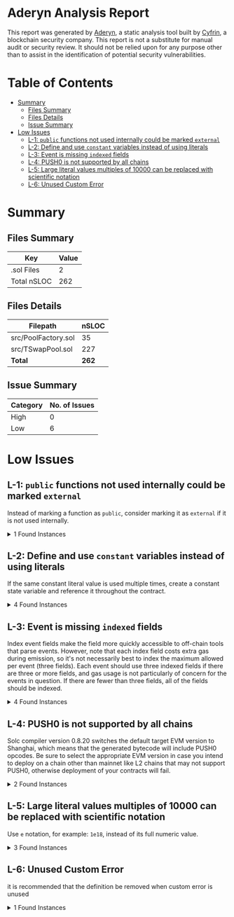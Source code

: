 # Aderyn Analysis Report

This report was generated by [Aderyn](https://github.com/Cyfrin/aderyn), a static analysis tool built by [Cyfrin](https://cyfrin.io), a blockchain security company. This report is not a substitute for manual audit or security review. It should not be relied upon for any purpose other than to assist in the identification of potential security vulnerabilities.
# Table of Contents

- [Summary](#summary)
  - [Files Summary](#files-summary)
  - [Files Details](#files-details)
  - [Issue Summary](#issue-summary)
- [Low Issues](#low-issues)
  - [L-1: `public` functions not used internally could be marked `external`](#l-1-public-functions-not-used-internally-could-be-marked-external)
  - [L-2: Define and use `constant` variables instead of using literals](#l-2-define-and-use-constant-variables-instead-of-using-literals)
  - [L-3: Event is missing `indexed` fields](#l-3-event-is-missing-indexed-fields)
  - [L-4: PUSH0 is not supported by all chains](#l-4-push0-is-not-supported-by-all-chains)
  - [L-5: Large literal values multiples of 10000 can be replaced with scientific notation](#l-5-large-literal-values-multiples-of-10000-can-be-replaced-with-scientific-notation)
  - [L-6: Unused Custom Error](#l-6-unused-custom-error)


# Summary

## Files Summary

| Key | Value |
| --- | --- |
| .sol Files | 2 |
| Total nSLOC | 262 |


## Files Details

| Filepath | nSLOC |
| --- | --- |
| src/PoolFactory.sol | 35 |
| src/TSwapPool.sol | 227 |
| **Total** | **262** |


## Issue Summary

| Category | No. of Issues |
| --- | --- |
| High | 0 |
| Low | 6 |


# Low Issues

## L-1: `public` functions not used internally could be marked `external`

Instead of marking a function as `public`, consider marking it as `external` if it is not used internally.

<details><summary>1 Found Instances</summary>


- Found in src/TSwapPool.sol [Line: 254](src/TSwapPool.sol#L254)

	```solidity
	    function swapExactInput(
	```

</details>



## L-2: Define and use `constant` variables instead of using literals

If the same constant literal value is used multiple times, create a constant state variable and reference it throughout the contract.

<details><summary>4 Found Instances</summary>


- Found in src/TSwapPool.sol [Line: 231](src/TSwapPool.sol#L231)

	```solidity
	        uint256 inputAmountMinusFee = inputAmount * 997;
	```

- Found in src/TSwapPool.sol [Line: 251](src/TSwapPool.sol#L251)

	```solidity
	        return ((inputReserves * outputAmount) * 10000) / ((outputReserves - outputAmount) * 997);
	```

- Found in src/TSwapPool.sol [Line: 380](src/TSwapPool.sol#L380)

	```solidity
	            1e18, i_wethToken.balanceOf(address(this)), i_poolToken.balanceOf(address(this))
	```

- Found in src/TSwapPool.sol [Line: 386](src/TSwapPool.sol#L386)

	```solidity
	            1e18, i_poolToken.balanceOf(address(this)), i_wethToken.balanceOf(address(this))
	```

</details>



## L-3: Event is missing `indexed` fields

Index event fields make the field more quickly accessible to off-chain tools that parse events. However, note that each index field costs extra gas during emission, so it's not necessarily best to index the maximum allowed per event (three fields). Each event should use three indexed fields if there are three or more fields, and gas usage is not particularly of concern for the events in question. If there are fewer than three fields, all of the fields should be indexed.

<details><summary>4 Found Instances</summary>


- Found in src/PoolFactory.sol [Line: 35](src/PoolFactory.sol#L35)

	```solidity
	    event PoolCreated(address tokenAddress, address poolAddress);
	```

- Found in src/TSwapPool.sol [Line: 43](src/TSwapPool.sol#L43)

	```solidity
	    event LiquidityAdded(address indexed liquidityProvider, uint256 wethDeposited, uint256 poolTokensDeposited);
	```

- Found in src/TSwapPool.sol [Line: 44](src/TSwapPool.sol#L44)

	```solidity
	    event LiquidityRemoved(address indexed liquidityProvider, uint256 wethWithdrawn, uint256 poolTokensWithdrawn);
	```

- Found in src/TSwapPool.sol [Line: 45](src/TSwapPool.sol#L45)

	```solidity
	    event Swap(address indexed swapper, IERC20 tokenIn, uint256 amountTokenIn, IERC20 tokenOut, uint256 amountTokenOut);
	```

</details>



## L-4: PUSH0 is not supported by all chains

Solc compiler version 0.8.20 switches the default target EVM version to Shanghai, which means that the generated bytecode will include PUSH0 opcodes. Be sure to select the appropriate EVM version in case you intend to deploy on a chain other than mainnet like L2 chains that may not support PUSH0, otherwise deployment of your contracts will fail.

<details><summary>2 Found Instances</summary>


- Found in src/PoolFactory.sol [Line: 15](src/PoolFactory.sol#L15)

	```solidity
	pragma solidity 0.8.20;
	```

- Found in src/TSwapPool.sol [Line: 15](src/TSwapPool.sol#L15)

	```solidity
	pragma solidity 0.8.20;
	```

</details>



## L-5: Large literal values multiples of 10000 can be replaced with scientific notation

Use `e` notation, for example: `1e18`, instead of its full numeric value.

<details><summary>3 Found Instances</summary>


- Found in src/TSwapPool.sol [Line: 36](src/TSwapPool.sol#L36)

	```solidity
	    uint256 private constant MINIMUM_WETH_LIQUIDITY = 1_000_000_000;
	```

- Found in src/TSwapPool.sol [Line: 251](src/TSwapPool.sol#L251)

	```solidity
	        return ((inputReserves * outputAmount) * 10000) / ((outputReserves - outputAmount) * 997);
	```

- Found in src/TSwapPool.sol [Line: 335](src/TSwapPool.sol#L335)

	```solidity
	            outputToken.safeTransfer(msg.sender, 1_000_000_000_000_000_000);
	```

</details>



## L-6: Unused Custom Error

it is recommended that the definition be removed when custom error is unused

<details><summary>1 Found Instances</summary>


- Found in src/PoolFactory.sol [Line: 22](src/PoolFactory.sol#L22)

	```solidity
	    error PoolFactory__PoolDoesNotExist(address tokenAddress);
	```

</details>



